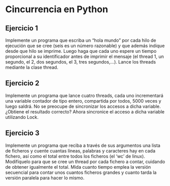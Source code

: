 # Cincurrencia en Python

## Ejercicio 1
Implemente un programa que escriba un “hola mundo” por cada hilo de ejecución que se cree (seis es un número razonable) y que además indique desde que hilo se imprime. 
Luego haga que cada uno espere un tiempo proporcional a su identificador antes de imprimir el mensaje (el thread 1, un segundo, el 2, dos segundos, el 3, tres segundos,…). Lance los threads mediante la clase thread.

## Ejercicio 2
Implemente un programa que lance cuatro threads, cada uno incrementará una variable contador de tipo entero, compartida por todos, 5000 veces y luego saldrá. No se preocupe de sincronizar los accesos a dicha variable. ¿Obtiene el resultado correcto? Ahora sincronice el acceso a dicha variable utilizando Lock. 

## Ejercicio 3
Implemente un programa que reciba a través de sus argumentos una lista de ficheros y cuente cuantas líneas, palabras y caracteres hay en cada fichero, así como el total entre todos los ficheros (el ‘wc’ de linux). 
Modifíquelo para que se cree un thread por cada fichero a contar, cuidando de obtener igualmente el total. Mida cuanto tiempo emplea la versión secuencial para contar unos cuantos ficheros grandes y cuanto tarda la versión
paralela para hacer lo mismo.

<!--
## Ejercicio 5
Realice el ejercicio 1 utilizando multiprocessing. Nota alguna diferencia?
-->